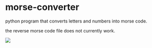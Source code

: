 # morse-converter
python program that converts letters and numbers into morse code.


the reverse morse code file does not currently work. 

![](https://github.com/fruffers/morse_converter/blob/master/pic1.PNG)
